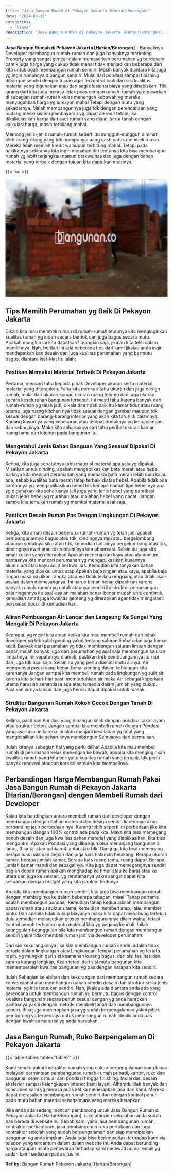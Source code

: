 ```yaml
---
title: "Jasa Bangun Rumah di Pekayon Jakarta [Harian/Borongan]"
date: "2024-08-15"
categories: 
  - "biaya"
description: "Jasa Bangun Rumah di Pekayon Jakarta [Harian/Borongan]. Jika anda ada sedang mencari pemborong untuk Jasa Bangun Rumah di Pekayon Jakarta [Harian/Borongan]..."
---
```


**Jasa Bangun Rumah di Pekayon Jakarta \[Harian/Borongan\]** – Banyaknya Developer membangun rumah-rumah dan juga banyaknya marketing Property yang sangat gencar dalam memasarkan perumahan yg berdesain cantik juga harga yang cukup tidak mahal tidak menjadikan beberapa dari kita untuk ogah membangun rumah sendiri. Masih banyak diantara kita juga yg ingin rumahnya dibangun sendiri. Mulai dari pondasi sampai finishing dibangun sendiri dengan tujuan agar terkontrol baik dari sisi kualitas material yang digunakan atau dari segi efesiensi biaya yang dihabiskan. Tdk jarang dari kita juga merasa tidak puas dengan rumah-rumah yg dipasarkan di sebagian rumah-rumah kelas menengah kebawah yg mereka menyuguhkan harga yg lumayan mahal Tetapi dengan mutu yang sekadarnya. Malah membangunnya juga tdk dengan perencanaan yang matang meski sistem pembayaran yg dapat dikredit tetapi jika dikalkulasikan harga dari aset rumah yang dijual, serta tanah dengan kalkulasi harga, masih terbilang mahal.

Memang jenis-jenis rumah-rumah seperti itu sungguh-sungguh diminati oleh orang-orang yang tdk mempunyai uang cash untuk membeli rumah. Mereka lebih memilih kredit walaupun terhitung mahal. Tetapi pada hakikatnya sekiranya kita ingin menahan diri tentunya kita bisa membangun rumah yg lebih terjangkau namun berkwalitas dan juga dengan bahan material yang terbaik dengan tujuan kita dapatkan mutunya.

{{< toc >}}

![Jasa Bangun Rumah di Pekayon Jakarta [Harian/Borongan]](/images/borong-bangunan-21.png)

## Tips Memilih Perumahan yg Baik Di Pekayon Jakarta

Dikala kita mau membeli rumah di rumah-rumah tentunya kita menginginkan kualitas rumah yg indah secara bentuk dan juga bagus secara mutu. Apakah mungkin ini kita dapatkan? mungkin saja, jikalau kita teliti dalam memilihnya. Nah, berikut ini ada beberapa tips dari kami jikalau anda ingin mendapatkan kan desain dan juga kualitas perumahan yang bermutu bagus, diantara kiat-kiat Itu ialah;

### Pastikan Memakai Material Terbaik Di Pekayon Jakarta

Pertama, mencari tahu kepada pihak Developer ukuran serta material material yang diterapkan. Yaitu kita mencari tahu ukuran dan juga design rumah, mulai dari ukuran kamar, ukuran ruang tetamu dan juga ukuran secara keseluruhan bangunan tersebut. Ini mesti tahu karena banyak dari rumah-rumah yg telah jadi, dikala ditempati baik itu kamar tidur atau ruang tetamu juga ruang kitchen nya tidak sesuai dengan gambar maupun tdk sesuai dengan barang-barang interior yang akan kita taruh di dalamnya. Kadang kasurnya yang kebesaran atau tempat duduknya yg ke panjangan dan sebagainya. Maka kita seharusnya cari tahu perihal ukuran kamar, ruang tamu dan kitchen pada bangunan itu.

### Mengetahui Jenis Bahan Banguan Yang Sesauai Dipakai Di Pekayon Jakarta

Kedua, kita juga sepatutnya tahu material material apa saja yg dipakai. Misalkan untuk dinding, apakah mengaplikasikan bata merah atau hebel, baiknya kita mencari perumahan yang memakai bata merah lebih dulu kalau ada, sebab kwalitas bata merah tetap terbaik diatas hebel. Apabila tidak ada karenanya yg mengaplikasikan hebel tdk kenapa namun tipe hebel nya apa yg digunakan kita seharusnya jeli juga yaitu jenis hebel yang pabrikasi bukan jenis hebel yg murahan atau malahan hebel yang cacat. Jangan sampe kita temukan rumah yg memkai material asal saja.

### Pastikan Desain Rumah Pas Dengan Lingkungan Di Pekayon Jakarta

Ketiga, kita amati desain beberapa rumah-rumah yg telah jadi apakah pembangunannya bagus atau tdk, dindingnya rapi atau bergelombang ataupun sudutnya siku atau tdk, kemudian lantainya bergelombang atau tdk, dindingnya awet atau tdk semestinya kita observasi. Selain itu juga kita amati kusen yang diterapkan Apakah menerapkan kayu atau alumunium, pantasnya kita mencari perumahan yg mengaplikasikan kusennya aluminium atau kayu solid berkwalitas. Kemudian kita tanyakan bahan material yang dipakai untuk atap Apakah baja ringan atau kayu, apabila baja ringan maka pastikan rangka atapnya tidak terlalu renggang atau tidak asal-asalan dalam memasangnya. Ini harus benar-benar dipastikan karena banyak rumah-rumah yg untuk atapnya sendiri itu struktur pemasangan baja ringannya itu asal-asalan malahan benar-benar mudah untuk ambruk, kemudian amati juga kwalitas genteng yg diterapkan agar tidak mengalami persoalan bocor di kemudian hari.

### Aliran Pembuangan Air Lancar dan Langsung Ke Sungai Yang Mengalir Di Pekayon Jakarta

Keempat, yg mesti kita amati ketika kita mau membeli rumah dari pihak developer yg tdk kalah penting yakni tentang saluran limbah dan juga kamar kecil. Banyak dari perumahan yg tidak membangun saluran limbah dengan benar, malah banyak juga dari perumahan yg asal saja membangun saluran limbahnya. Ini sepatutnya diamati, pastikan trek pembuangannya itu rapi dan juga tdk asal saja. Selain itu yang perlu diamati mutu airnya. Air mempunyai posisi yang benar-benar penting dalam kehidupan kita karenanya Jangan sampai kita membeli rumah pada lingkungan yg sulit air karena kita sehari-hari pasti membutuhkan air maka Air sebagai keperluan utama haruslah senantiasa ada atau tersedia dalam jumlah yang cukup. Pastikan airnya lancar dan juga bersih dapat dipakai untuk masak.

### Struktur Bangunan Rumah Kokoh Cocok Dengan Tanah Di Pekayon Jakarta

Kelima, pasti kan Pondasi yang dibangun ialah dengan pondasi cakar ayam atau struktur beton. Jangan sampai kita membeli rumah dengan Pondasi yang asal-asalan karena ini akan menjadi kesalahan yg fatal yang menghasilkan kita seharusnya membangun Semuanya dari permulaan.

Itulah kiranya sebagian hal yang perlu dilihat Apabila kita mau membeli rumah di perumahan kelas menengah ke bawah, apabila kita menginginkan kwalitas rumah yang kita beli yaitu kualitas rumah yang terbaik, tdk perlu banyak renovasi ataupun koreksi setelah kita membelinya.

## Perbandingan Harga Membangun Rumah Pakai Jasa Bangun Rumah di Pekayon Jakarta \[Harian/Borongan\] dengen Membeli Rumah dari Developer

Kalau kita bandingkan antara membeli rumah dari developer dengan membangun dengan bahan material dan design sendiri karenanya akan berbanding jauh perbedaan nya. Kurang lebih seperti ini perbedaan jika kita membangun dengan 100% kontrol ada pada kita. Maka kita bisa memegang penuh desain dan juga kwalitas bahan material yang diaplikasikan, kita bisa mengontrol Apakah Pondasi yang dibangun bisa menunjang bangunan 2 lantai, 3 lantai atau bahkan 4 lantai atau tdk. Dan juga kita bisa memegang berapa luas halaman depan dan juga luas halaman belakang. Berapa ukuran kamar, berapa jumlah kamar, Berapa luas ruang tamu, ruang dapur, Berapa jumlah kamar mandi dan sebagainya. Kita juga dapat memegangnya sendiri bagian depan rumah apakah menghadap ke timur atau ke barat atau ke utara dan juga ke selatan. yg terutamanya yakni sangat dapat Kita sesuaikan dengan budget yang kita siapkan tentunya.

Apabila kita membangun rumah sendiri, kita juga bisa membangun rumah dengan membaginya ke dalam beberapa tahapan, misal. Tahap pertama adalah membangun pondasi, kemudian tahap kedua adalah membangun badan rumah atau struktur utama, kemudian memberi atap, lalau memberi pintu. Dan apabila tidak cukup biayanya maka kita dapat menabung terlebih dulu kemudian melanjutkan proses pembangunannya dilain waktu, tetapi kontrol penuh terhadap mutu material kita yg pegang kendali. Inilah keunggulan-keunggulan bila kita membangun rumah dengan membangun sendiri yakni tidak membeli rumah jadi via developer perumahan.

Dari sisi kekurangannya jika kita membangun rumah sendiri adalah tidak berada dalam lingkungan atau Lingkungan Tempat perumahan yg tertata rapih. yg mungkin dari sisi keamanan kurang bagus, dari sisi fasilitas dan sarana kurang lengkap, Akan tetapi dari sisi mutu bangunan kita mememperoleh kwalitas bangunan yg pas dengan harapan kita sendiri.

Itulah Sebagian kelebihan dan kekurangan dari membangun rumah secara konvensional atau membangun rumah sendiri desain dan struktur serta jenis material yg kita tentukan sendiri. Nah, jikalau ada diantara anda ada yang berencana untuk membangun rumah yg bermutu bagus dengan kontrol kwalitas bangunan secara penuh sesuai dengan yg anda harapkan pantasnya yakni dengan metode membeli tanah dan membangunnya sendiri. Bisa juga menerapkan jasa yg sudah berpengalaman yakni pihak pemborong yg terpercaya untuk membangun rumah idealis anda pas dengan kwalitas material yg anda harapkan.

## Jasa Bangun Rumah, Ruko Berpengalaman Di Pekayon Jakarta

{{< table-tables table="table2" >}}

Kami sendiri yakni kontraktor rumah yang cukup berpengalaman yang biasa melayani permintaan pembangunan rumah-rumah pribadi, kantor, ruko dan bangunan sejenis mulai dari pondasi hingga finishing. Mulai dari desain eksterior sampai kelengkapan interior kami layani. Alhamdulillah banyak dari konsumen kami yg merasa puas ketika menerapkan jasa dari kami. Mereka dapat merasakan membangun rumah sendiri dan dengan kontrol penuh pada mutu bahan material sebagaimana yang mereka harapkan.

Jika anda ada sedang mencari pemborong untuk Jasa Bangun Rumah di Pekayon Jakarta \[Harian/Borongan\], ruko ataupun sekolahan anda sudah pas berada di website ini. Sebab kami yaitu jasa pembangunan rumah, kontraktor perkantoran, jasa pembangunan ruko pertokoan dan juga kontraktor sekolah yang sudah berpengalaman dan siap menciptakan bangunan yg anda impikan. Anda juga bisa berkonsultasi terhadap kami via telepon yang tercantum dalam dalam website ini. Anda dapat berunding harga ataupun minta penawaran terhadap kami melewati nomor email yg sudah kami sediakan pada situs ini.

**Ref by:** [Bangun Rumah Pekayon Jakarta [Harian/Borongan]](https://id.wikipedia.org/wiki/Bangun)
